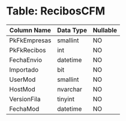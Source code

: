 # Table: RecibosCFM

| Column Name | Data Type | Nullable |
|-------------|-----------|----------|
| PkFkEmpresas | smallint | NO |
| PkFkRecibos | int | NO |
| FechaEnvio | datetime | NO |
| Importado | bit | NO |
| UserMod | smallint | NO |
| HostMod | nvarchar | NO |
| VersionFila | tinyint | NO |
| FechaMod | datetime | NO |
